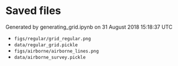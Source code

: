 # Saved files 


Generated by generating_grid.ipynb on 31 August 2018 15:18:37 UTC

*  `figs/regular/grid_regular.png` 
*  `data/regular_grid.pickle` 
*  `figs/airborne/airborne_lines.png` 
*  `data/airborne_survey.pickle` 
